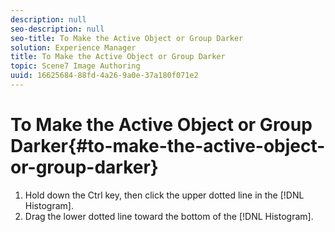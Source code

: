 ```yaml
---
description: null
seo-description: null
seo-title: To Make the Active Object or Group Darker
solution: Experience Manager
title: To Make the Active Object or Group Darker
topic: Scene7 Image Authoring
uuid: 16625684-88fd-4a26-9a0e-37a180f071e2
---
```


# To Make the Active Object or Group Darker{#to-make-the-active-object-or-group-darker}

1. Hold down the Ctrl key, then click the upper dotted line in the [!DNL Histogram].
1. Drag the lower dotted line toward the bottom of the [!DNL Histogram].
